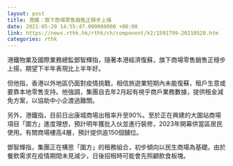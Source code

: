 ```yaml
---
layout: post
title: 港鐵：旗下商場零售銷售正穩步上揚
date: 2021-05-20 14:55:47.000000000 +08:00
link: https://news.rthk.hk/rthk/ch/component/k2/1591799-20210520.htm
categories: rthk
---
```


港鐵物業及國際業務總監鄧智輝指，隨著本港經濟復蘇，旗下商場零售銷售正穩步上揚，期望下半年表現比上半年好。

但他指，香港以外地區仍面對疫情挑戰，相信旅遊業短期內未能復蘇，租戶生意或要靠本地零售支持。他強調，集團自去年2月起有視乎商戶業務數據，提供租金減免方案，以協助中小企渡過難關。

另外，港鐵指，目前日出康城商場出租率升至90%。至於正在興建的大圍站商場項目「圍方」進度理想，預計明年獲批入伙並進行裝修，2023年開幕供當區居民使用。有關商場樓高4層，預計提供逾150個舖位。

鄧智輝指，集團正在構思「圍方」的租務組合，初步傾向以民生商場為基礎。由於餐飲需求在疫情期間未見減少，日後招租時可能會先照顧飲食板塊。
